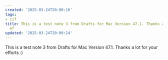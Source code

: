 ```yaml
---
created: '2025-03-24T20:00:16'
tags:
- cif
title: This is a test note 3 from Drafts for Mac Version 47.1. Thanks a lot for your
  ef
updated: '2025-03-24T20:00:24'
---
```


This is a test note 3 from Drafts for Mac Version 47.1. Thanks a lot for your efforts :)